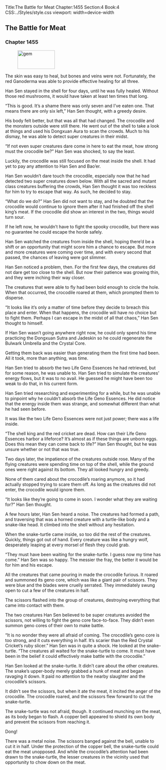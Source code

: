 Title:The Battle for Meat 
Chapter:1455 
Section:4 
Book:4 
CSS:../Styles/style.css 
viewport: width=device-width
  
## The Battle for Meat
### Chapter 1455 
<figure>
	<img src="../Images/gem.gif" alt="gem" id="gem" width="120" height="60" />
</figure>
  

  
  The skin was easy to heal, but bones and veins were not. Fortunately, the red Ganoderma was able to provide effective healing for all three.

Han Sen stayed in the shell for four days, until he was fully healed. Without those red mushrooms, it would have taken at least ten times that long.

“This is good. It’s a shame there was only seven and I’ve eaten one. That means there are only six left,” Han Sen thought, with a greedy desire.

His body felt better, but that was all that had changed. The crocodile and the monsters outside were still there. He went out of the shell to take a look at things and used his Dongxuan Aura to scan the crowds. Much to his dismay, he was able to detect super creatures in their midst.

“If not even super creatures dare come in here to eat the meat, how strong must the crocodile be?” Han Sen was shocked, to say the least.

Luckily, the crocodile was still focused on the meat inside the shell. It had yet to pay any attention to Han Sen and Bao’er.

Han Sen wouldn’t dare touch the crocodile, especially now that he had detected two super creatures down below. With all the sacred and mutant class creatures buffering the crowds, Han Sen thought it was too reckless for him to try to escape that way. As such, he decided to stay.

“What do we do?” Han Sen did not want to stay, and he doubted that the crocodile would continue to ignore them after it had finished off the shell king’s meat. If the crocodile did show an interest in the two, things would turn sour.

If he left now, he wouldn’t have to fight the spooky crocodile, but there was no guarantee he could escape the horde safely.

Han Sen watched the creatures from inside the shell, hoping there’d be a shift or an opportunity that might score him a chance to escape. But more and more creatures were coming over time, and with every second that passed, the chances of leaving were got slimmer.

Han Sen noticed a problem, then. For the first few days, the creatures did not dare get too close to the shell. But now their patience was growing thin, and they were inching their way closer.

The creatures that were able to fly had been bold enough to circle the hole. When that occurred, the crocodile roared at them, which prompted them to disperse.

“It looks like it’s only a matter of time before they decide to breach this place and enter. When that happens, the crocodile will have no choice but to fight them. Perhaps I can escape in the midst of all that chaos,” Han Sen thought to himself.

If Han Sen wasn’t going anywhere right now, he could only spend his time practicing the Dongxuan Sutra and Jadeskin so he could regenerate the Bulwark Umbrella and the Crystal Core.

Getting them back was easier than generating them the first time had been. All it took, more than anything, was time.

Han Sen tried to absorb the two Life Geno Essences he had retrieved, but for some reason, he was unable to. Han Sen tried to simulate the creatures’ energy flows, but it was to no avail. He guessed he might have been too weak to do that, in his current form.

Han Sen tried researching and experimenting for a while, but he was unable to pinpoint why he couldn’t absorb the Life Geno Essences. He did notice that the energy inside them was strange, and somewhat different than what he had seen before.

It was like the two Life Geno Essences were not just power; there was a life inside.

“The shell king and the red cricket are dead. How can their Life Geno Essences harbor a lifeforce? It’s almost as if these things are unborn eggs. Does this mean they can come back to life?” Han Sen thought, but he was unsure whether or not that was true.

Two days later, the impatience of the creatures outside rose. Many of the flying creatures were spending time on top of the shell, while the ground ones were right against its bottom. They all looked hungry and greedy.

None of them cared about the crocodile’s roaring anymore, so it had actually stopped trying to scare them off. As long as the creatures did not enter, the crocodile would ignore them.

“It looks like they’re going to come in soon. I wonder what they are waiting for?” Han Sen thought.

A few hours later, Han Sen heard a noise. The creatures had formed a path, and traversing that was a horned creature with a turtle-like body and a snake-like head. It climbed into the shell without any hesitation.

When the snake-turtle came inside, so too did the rest of the creatures. Quickly, things got out of hand. Every creature was like a hungry wolf, desperately leaping at every morsel of flesh they could grab.

“They must have been waiting for the snake-turtle. I guess now my time has come.” Han Sen was so happy. The messier the fray, the better it would be for him and his escape.

All the creatures that came pouring in made the crocodile furious. It roared and summoned its geno core, which was like a giant pair of scissors. They were blue and the blades were cruelly serrated. They immediately swung open to cut a few of the creatures in half.

The scissors flashed into the group of creatures, destroying everything that came into contact with them.

The two creatures Han Sen believed to be super creatures avoided the scissors, not willing to fight the geno core face-to-face. They didn’t even summon geno cores of their own to make battle.

“It is no wonder they were all afraid of coming. The crocodile’s geno core is too strong, and it cuts everything in half. It’s scarier than the Red Crystal Cricket’s ruby slicer.” Han Sen was in quite a shock. He looked at the snake-turtle. “The creatures all waited for the snake-turtle to come. It must have been in the belief it could effectively make battle with the crocodile.”

Han Sen looked at the snake-turtle. It didn’t care about the other creatures. The snake’s upper-body merely grabbed a hunk of meat and began ravaging it down. It paid no attention to the nearby slaughter and the crocodile’s scissors.

It didn’t see the scissors, but when it ate the meat, it incited the anger of the crocodile. The crocodile roared, and the scissors flew forward to cut the snake-turtle.

The snake-turtle was not afraid, though. It continued munching on the meat, as its body began to flash. A copper bell appeared to shield its own body and prevent the scissors from reaching it.

Dong!

There was a metal noise. The scissors banged against the bell, unable to cut it in half. Under the protection of the copper bell, the snake-turtle could eat the meat unopposed. And while the crocodile’s attention had been drawn to the snake-turtle, the lesser creatures in the vicinity used that opportunity to chow down on the meat.

